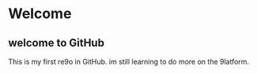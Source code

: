 # Welcome
## welcome to GitHub

This is my first re9o in GitHub. im still learning to do more on the 9latform.

